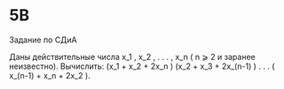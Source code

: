 # 5B
Задание по СДиА

Даны действительные числа x_1 , x_2 , . . . , x_n ( n ⩾ 2 и заранее неизвестно). Вычислить:
(x_1  + x_2  + 2x_n  ) (x_2  + x_3  + 2x_(n-1)  ) . . . ( x_(n-1)  + x_n + 2x_2 ).
